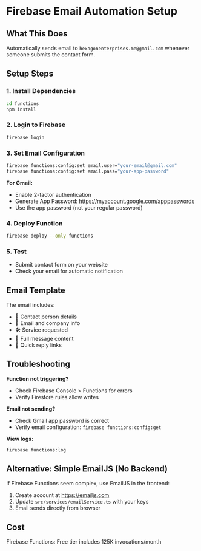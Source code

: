 # Firebase Email Automation Setup

## What This Does
Automatically sends email to `hexagonenterprises.me@gmail.com` whenever someone submits the contact form.

## Setup Steps

### 1. Install Dependencies
```bash
cd functions
npm install
```

### 2. Login to Firebase
```bash
firebase login
```

### 3. Set Email Configuration
```bash
firebase functions:config:set email.user="your-email@gmail.com"
firebase functions:config:set email.pass="your-app-password"
```

**For Gmail:**
- Enable 2-factor authentication
- Generate App Password: https://myaccount.google.com/apppasswords
- Use the app password (not your regular password)

### 4. Deploy Function
```bash
firebase deploy --only functions
```

### 5. Test
- Submit contact form on your website
- Check your email for automatic notification

## Email Template
The email includes:
- 👤 Contact person details
- 📧 Email and company info
- 🛠️ Service requested
- 💬 Full message content
- 📱 Quick reply links

## Troubleshooting

**Function not triggering?**
- Check Firebase Console > Functions for errors
- Verify Firestore rules allow writes

**Email not sending?**
- Check Gmail app password is correct
- Verify email configuration: `firebase functions:config:get`

**View logs:**
```bash
firebase functions:log
```

## Alternative: Simple EmailJS (No Backend)
If Firebase Functions seem complex, use EmailJS in the frontend:

1. Create account at https://emailjs.com
2. Update `src/services/emailService.ts` with your keys
3. Email sends directly from browser

## Cost
Firebase Functions: Free tier includes 125K invocations/month